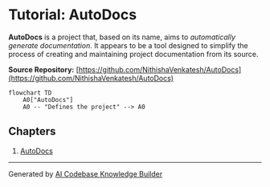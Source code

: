 # Tutorial: AutoDocs

**AutoDocs** is a project that, based on its name, aims to *automatically generate documentation*. It appears to be a tool designed to simplify the process of creating and maintaining project documentation from its source.


**Source Repository:** [https://github.com/NithishaVenkatesh/AutoDocs](https://github.com/NithishaVenkatesh/AutoDocs)

```mermaid
flowchart TD
    A0["AutoDocs"]
    A0 -- "Defines the project" --> A0
```

## Chapters

1. [AutoDocs](01_autodocs.md)


---

Generated by [AI Codebase Knowledge Builder](https://github.com/The-Pocket/Tutorial-Codebase-Knowledge)